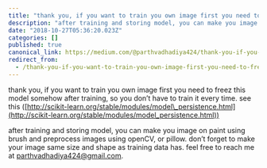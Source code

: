 ```yaml
---
title: "thank you, if you want to train you own image first you need to freez this model somehow after…"
description: "after training and storing model, you can make you image on paint using brush and preprocess images using openCV, or pillow. don’t forget…"
date: "2018-10-27T05:36:20.023Z"
categories: []
published: true
canonical_link: https://medium.com/@parthvadhadiya424/thank-you-if-you-want-to-train-you-own-image-first-you-need-to-freez-this-model-somehow-after-1c961f5e873a
redirect_from:
  - /thank-you-if-you-want-to-train-you-own-image-first-you-need-to-freez-this-model-somehow-after-1c961f5e873a
---
```


thank you, if you want to train you own image first you need to freez this model somehow after training, so you don’t have to train it every time. see this ([http://scikit-learn.org/stable/modules/model\_persistence.html](http://scikit-learn.org/stable/modules/model_persistence.html))

after training and storing model, you can make you image on paint using brush and preprocess images using openCV, or pillow. don’t forget to make your image same size and shape as training data has. feel free to reach me at parthvadhadiya424@gmail.com.
